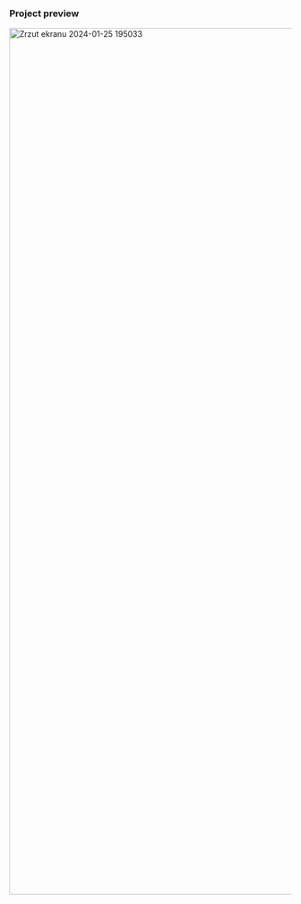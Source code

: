 ### Project preview


<img width="1543" alt="Zrzut ekranu 2024-01-25 195033" src="https://github.com/SimonLaskowksy/image-closing-opening/assets/79855791/88338b90-7256-43b3-99ce-de97d9543444">

